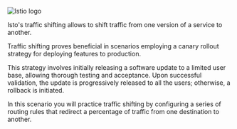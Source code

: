 ![Istio logo](https://raw.githubusercontent.com/lorenzo85/scenarios-ica/master/istio-logo.svg)

Isto's traffic shifting allows to shift traffic from one version of a service to another.

Traffic shifting proves beneficial in scenarios employing a canary rollout strategy for deploying features to production. 

This strategy involves initially releasing a software update to a limited user base, allowing thorough testing and acceptance. 
Upon successful validation, the update is progressively released to all the users; otherwise, a rollback is initiated.

In this scenario you will practice traffic shifting by configuring a series of routing rules that redirect 
a percentage of traffic from one destination to another.
